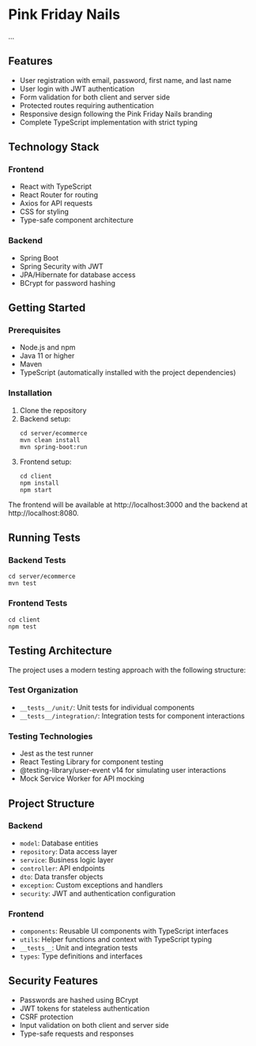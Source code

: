 # Pink Friday Nails
...

## Features

- User registration with email, password, first name, and last name
- User login with JWT authentication
- Form validation for both client and server side
- Protected routes requiring authentication
- Responsive design following the Pink Friday Nails branding
- Complete TypeScript implementation with strict typing

## Technology Stack

### Frontend
- React with TypeScript
- React Router for routing
- Axios for API requests
- CSS for styling
- Type-safe component architecture

### Backend
- Spring Boot
- Spring Security with JWT
- JPA/Hibernate for database access
- BCrypt for password hashing

## Getting Started

### Prerequisites
- Node.js and npm
- Java 11 or higher
- Maven
- TypeScript (automatically installed with the project dependencies)

### Installation

1. Clone the repository
2. Backend setup:
   ```
   cd server/ecommerce
   mvn clean install
   mvn spring-boot:run
   ```
3. Frontend setup:
   ```
   cd client
   npm install
   npm start
   ```

The frontend will be available at http://localhost:3000 and the backend at http://localhost:8080.

## Running Tests

### Backend Tests
```
cd server/ecommerce
mvn test
```

### Frontend Tests
```
cd client
npm test
```

## Testing Architecture

The project uses a modern testing approach with the following structure:

### Test Organization
- `__tests__/unit/`: Unit tests for individual components
- `__tests__/integration/`: Integration tests for component interactions

### Testing Technologies
- Jest as the test runner
- React Testing Library for component testing
- @testing-library/user-event v14 for simulating user interactions
- Mock Service Worker for API mocking

## Project Structure

### Backend
- `model`: Database entities
- `repository`: Data access layer
- `service`: Business logic layer
- `controller`: API endpoints
- `dto`: Data transfer objects
- `exception`: Custom exceptions and handlers
- `security`: JWT and authentication configuration

### Frontend
- `components`: Reusable UI components with TypeScript interfaces
- `utils`: Helper functions and context with TypeScript typing
- `__tests__`: Unit and integration tests
- `types`: Type definitions and interfaces

## Security Features

- Passwords are hashed using BCrypt
- JWT tokens for stateless authentication
- CSRF protection
- Input validation on both client and server side
- Type-safe requests and responses
